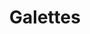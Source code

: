 ---
title: Galettes
metadata:
  title: Galettes
  servings: '4'
  source: https://www.youtube.com/watch?v=CK8T7v0NZ8Y
  course: Brunch
ingredients:
- name: salt
  amount: 1 tsp
- name: ham
  amount: 4 slices
- name: coconut oil
  amount: 4 tsp
- name: pepper
  amount: 1 tsp
- name: water
  amount: 400 ml
- name: eggs
  amount: '5'
- name: buckwheat flour
  amount: 220 g
- name: cheese
  amount: 200 g
- name: nutmeg
  amount: 2 tsp
- name: spring onions
  amount: '4'
cookware:
- name: mixing bowl
- name: whisk
- name: frying pan
- name: fork
- name: grater
- name: spatula
steps:
- description: Grab a mixing bowl and add in the buckwheat flour, whisk in one of
    the eggs and then gradually add the water to form the mixture for the galette.
- description: Add a teaspoon of coconut oil to a frying pan on a high heat and then
    add a scoop of the mixture to the pan to cook until the galette is firm. While
    it's cooking, you can slice the spring onions and break up the ham.
- description: Then crack another one of the eggs on it and use the back of a fork
    to spread the egg white around the surface. Once you're happy, make sure the yolk
    rests in the middle, then put a lid on to steam the egg white until it's firm
    (and the yolk is still runny).
- description: Now break up the ham and scatter it over the galette, avoiding the
    egg yolk. Then grab the grater and grate the cheese over the ham and then sprinkle
    the sliced spring onion on it.
- description: Now season the galette with the nutmeg and pepper, avoiding the egg
    yolk again, then sprinkle a little salt on the egg yolk.
- description: Use a spatula to fold over the edges of the galette to form a square,
    leaving the yolk exposed in the middle, then serve and start the next one!
- description: If you don't want to cook all four in one go, the mixture will keep
    in the fridge for a few days.

---